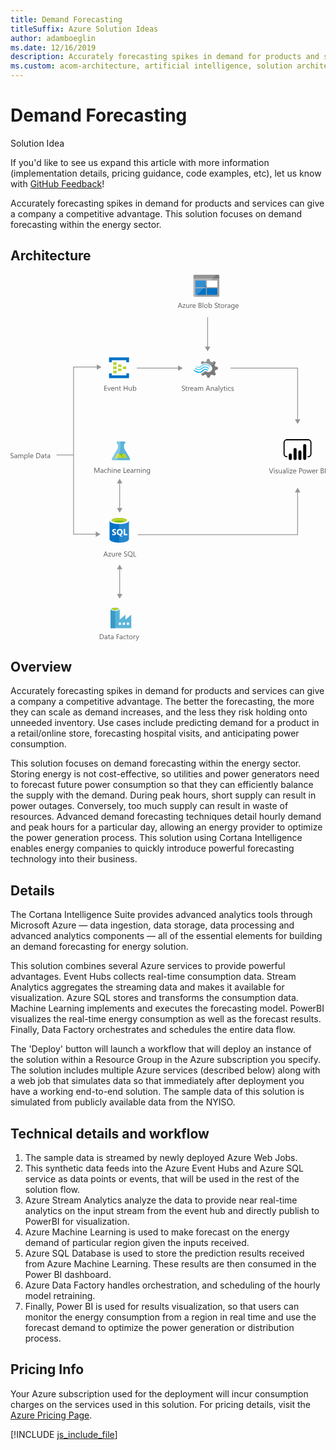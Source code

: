 ```yaml
---
title: Demand Forecasting
titleSuffix: Azure Solution Ideas
author: adamboeglin
ms.date: 12/16/2019
description: Accurately forecasting spikes in demand for products and services can give a company a competitive advantage. This solution focuses on demand forecasting within the energy sector.
ms.custom: acom-architecture, artificial intelligence, solution architectures, Azure, ai gallery
---
```

# Demand Forecasting

<div class="alert">
    <p class="alert-title">
        <span class="icon is-left" aria-hidden="true">
            <span class="icon docon docon-lightbulb" role="presentation"></span>
        </span>Solution Idea</p>
    <p>If you'd like to see us expand this article with more information (implementation details, pricing guidance, code examples, etc), let us know with <a href="#feedback">GitHub Feedback</a>!</p>
</div>

Accurately forecasting spikes in demand for products and services can give a company a competitive advantage. This solution focuses on demand forecasting within the energy sector.

## Architecture

<svg class="architecture-diagram" aria-labelledby="demand-forecasting" height="707.617" viewbox="0 0 608.753 707.617" width="608.753" xmlns="http://www.w3.org/2000/svg">
    <path d="M0 354.043v-1.353a2.616 2.616 0 00.557.369 4.509 4.509 0 00.684.277 5.433 5.433 0 00.721.174 4.025 4.025 0 00.67.063 2.62 2.62 0 001.583-.394 1.474 1.474 0 00.349-1.821 1.965 1.965 0 00-.482-.537 4.782 4.782 0 00-.728-.465q-.42-.223-.906-.469-.513-.259-.957-.525a4.156 4.156 0 01-.772-.588 2.453 2.453 0 01-.516-.729 2.482 2.482 0 01.106-2.119 2.514 2.514 0 01.772-.816 3.474 3.474 0 011.09-.479 4.962 4.962 0 011.248-.158 4.78 4.78 0 012.112.35v1.291a3.835 3.835 0 00-2.229-.6 3.708 3.708 0 00-.752.079 2.089 2.089 0 00-.67.257 1.478 1.478 0 00-.479.457 1.218 1.218 0 00-.185.684 1.407 1.407 0 00.14.65 1.589 1.589 0 00.414.5 4.062 4.062 0 00.667.438q.393.212.906.465t1 .547a4.577 4.577 0 01.827.637 2.832 2.832 0 01.564.771 2.179 2.179 0 01.208.971 2.464 2.464 0 01-.284 1.228 2.335 2.335 0 01-.766.817 3.346 3.346 0 01-1.111.454 6.125 6.125 0 01-1.326.14 5.292 5.292 0 01-.574-.037q-.342-.038-.7-.109a5.736 5.736 0 01-.673-.178 2.068 2.068 0 01-.508-.242zM12.756 354.44h-1.121v-1.094h-.027a2.347 2.347 0 01-2.154 1.254 2.3 2.3 0 01-1.637-.553 1.918 1.918 0 01-.591-1.471q0-1.961 2.311-2.283l2.1-.293q0-1.784-1.442-1.785a3.445 3.445 0 00-2.283.861v-1.148a4.337 4.337 0 012.379-.656q2.468 0 2.468 2.611zm-1.121-3.54l-1.688.232a2.745 2.745 0 00-1.176.387 1.113 1.113 0 00-.4.98 1.069 1.069 0 00.366.838 1.411 1.411 0 00.974.324 1.8 1.8 0 001.377-.584 2.088 2.088 0 00.543-1.48zM24.808 354.44h-1.121v-4.02a3.034 3.034 0 00-.359-1.682 1.363 1.363 0 00-1.207-.52 1.494 1.494 0 00-1.22.656 2.511 2.511 0 00-.5 1.572v3.992h-1.124v-4.156q0-2.064-1.593-2.064a1.477 1.477 0 00-1.217.619 2.554 2.554 0 00-.479 1.609v3.992h-1.12v-7h1.121v1.107h.027a2.378 2.378 0 012.174-1.271 2.023 2.023 0 011.982 1.449 2.5 2.5 0 012.324-1.449q2.31 0 2.311 2.852zM28.075 353.428h-.027v4.232h-1.121v-10.22h1.121v1.23h.027a2.651 2.651 0 012.42-1.395 2.566 2.566 0 012.112.94 3.89 3.89 0 01.759 2.519 4.341 4.341 0 01-.854 2.813 2.845 2.845 0 01-2.338 1.056 2.341 2.341 0 01-2.099-1.175zm-.027-2.822v.977a2.082 2.082 0 00.564 1.474 2.012 2.012 0 003.028-.175 3.575 3.575 0 00.578-2.166 2.822 2.822 0 00-.54-1.832 1.787 1.787 0 00-1.463-.664 1.984 1.984 0 00-1.572.681 2.5 2.5 0 00-.595 1.705zM36.278 354.44h-1.121v-10.364h1.121zM44.174 351.221h-4.943a2.616 2.616 0 00.629 1.8 2.167 2.167 0 001.654.635 3.441 3.441 0 002.174-.779v1.053a4.058 4.058 0 01-2.44.67 2.958 2.958 0 01-2.331-.953 3.9 3.9 0 01-.848-2.684A3.826 3.826 0 0139 348.3a2.971 2.971 0 012.3-1.029 2.634 2.634 0 012.126.889 3.71 3.71 0 01.752 2.469zm-1.148-.951a2.28 2.28 0 00-.468-1.51 1.6 1.6 0 00-1.282-.541 1.809 1.809 0 00-1.347.568 2.571 2.571 0 00-.684 1.482zM49.854 354.44v-9.8h2.707q5.181 0 5.182 4.779a4.815 4.815 0 01-1.439 3.646 5.34 5.34 0 01-3.852 1.377zM51 345.676v7.724h1.463a4.155 4.155 0 003-1.031 3.872 3.872 0 001.073-2.926q0-3.768-4.006-3.768zM64.531 354.44H63.41v-1.094h-.027a2.347 2.347 0 01-2.153 1.258 2.3 2.3 0 01-1.637-.553A1.918 1.918 0 0159 352.58q0-1.961 2.311-2.283l2.1-.293q0-1.784-1.442-1.785a3.445 3.445 0 00-2.283.861v-1.148a4.337 4.337 0 012.379-.656q2.468 0 2.468 2.611zm-1.121-3.54l-1.688.232a2.745 2.745 0 00-1.176.387 1.113 1.113 0 00-.4.98 1.069 1.069 0 00.366.838 1.411 1.411 0 00.974.324 1.8 1.8 0 001.377-.584 2.088 2.088 0 00.543-1.48zM69.891 354.371a2.156 2.156 0 01-1.046.219q-1.839 0-1.839-2.051V348.4H65.8v-.957H67v-1.709l1.121-.361v2.07h1.764v.957h-1.758v3.945a1.631 1.631 0 00.239 1 .952.952 0 00.793.3 1.177 1.177 0 00.731-.232zM76.4 354.44h-1.123v-1.094h-.027a2.347 2.347 0 01-2.15 1.254 2.3 2.3 0 01-1.637-.553 1.918 1.918 0 01-.591-1.471q0-1.961 2.311-2.283l2.1-.293q0-1.784-1.442-1.785a3.445 3.445 0 00-2.283.861v-1.148a4.337 4.337 0 012.379-.656q2.468 0 2.468 2.611zm-1.123-3.54l-1.688.232a2.745 2.745 0 00-1.176.387 1.113 1.113 0 00-.4.98 1.069 1.069 0 00.366.838 1.411 1.411 0 00.974.324 1.8 1.8 0 001.377-.584 2.088 2.088 0 00.543-1.48zM188.3 544.44h-1.271l-1.039-2.748h-4.156l-.978 2.748h-1.278l3.76-9.8h1.189zm-2.687-3.779l-1.538-4.178a3.948 3.948 0 01-.15-.656h-.027a3.69 3.69 0 01-.157.656l-1.524 4.178zM194.468 537.762l-4.143 5.721h4.1v.957h-5.749v-.348l4.143-5.7h-3.753v-.957h5.4zM201.578 544.44h-1.121v-1.107h-.027a2.3 2.3 0 01-2.16 1.271q-2.5 0-2.5-2.98v-4.184h1.114v4.006q0 2.215 1.7 2.215a1.715 1.715 0 001.35-.6 2.316 2.316 0 00.53-1.583v-4.038h1.121zM207.491 538.574a1.372 1.372 0 00-.848-.225 1.43 1.43 0 00-1.2.676 3.129 3.129 0 00-.482 1.846v3.568h-1.121v-7h1.121v1.443h.027a2.442 2.442 0 01.731-1.152 1.67 1.67 0 011.1-.414 1.839 1.839 0 01.67.1zM214.149 541.221h-4.942a2.616 2.616 0 00.629 1.8 2.167 2.167 0 001.654.635 3.441 3.441 0 002.174-.779v1.053a4.058 4.058 0 01-2.44.67 2.958 2.958 0 01-2.331-.953 3.9 3.9 0 01-.848-2.684 3.826 3.826 0 01.926-2.662 2.971 2.971 0 012.3-1.029 2.634 2.634 0 012.126.889 3.71 3.71 0 01.752 2.469zM213 540.27a2.28 2.28 0 00-.468-1.51 1.6 1.6 0 00-1.282-.541 1.809 1.809 0 00-1.347.568 2.571 2.571 0 00-.684 1.482zM219.372 544.043v-1.353a2.616 2.616 0 00.557.369 4.509 4.509 0 00.684.277 5.433 5.433 0 00.721.174 4.025 4.025 0 00.67.063 2.62 2.62 0 001.583-.394 1.474 1.474 0 00.349-1.821 1.965 1.965 0 00-.482-.537 4.782 4.782 0 00-.728-.465q-.42-.223-.906-.469-.513-.259-.957-.525a4.156 4.156 0 01-.772-.588 2.453 2.453 0 01-.516-.729 2.482 2.482 0 01.106-2.119 2.514 2.514 0 01.772-.816 3.474 3.474 0 011.09-.479 4.962 4.962 0 011.248-.158 4.78 4.78 0 012.112.35v1.291a3.835 3.835 0 00-2.229-.6 3.708 3.708 0 00-.752.079 2.089 2.089 0 00-.67.257 1.478 1.478 0 00-.479.457 1.218 1.218 0 00-.185.684 1.407 1.407 0 00.14.65 1.589 1.589 0 00.414.5 4.062 4.062 0 00.667.438q.393.212.906.465t1 .547a4.577 4.577 0 01.827.637 2.832 2.832 0 01.564.771 2.179 2.179 0 01.208.971 2.464 2.464 0 01-.284 1.228 2.335 2.335 0 01-.766.817 3.346 3.346 0 01-1.111.454 6.125 6.125 0 01-1.326.14 5.292 5.292 0 01-.574-.037q-.342-.038-.7-.109a5.736 5.736 0 01-.673-.178 2.068 2.068 0 01-.508-.242zM231.218 544.6a4.325 4.325 0 01-3.343-1.373 5.107 5.107 0 01-1.251-3.576 5.384 5.384 0 011.278-3.773 4.479 4.479 0 013.479-1.408 4.21 4.21 0 013.268 1.367 5.11 5.11 0 011.244 3.576 5.415 5.415 0 01-1.271 3.793 3.764 3.764 0 01-.643.574l2.755 1.977h-2.084l-1.846-1.381a5.316 5.316 0 01-1.586.224zm.082-9.092a3.16 3.16 0 00-2.509 1.115 4.312 4.312 0 00-.964 2.926 4.38 4.38 0 00.937 2.918 3.078 3.078 0 002.454 1.1 3.221 3.221 0 002.543-1.053 4.306 4.306 0 00.93-2.947 4.475 4.475 0 00-.9-3 3.093 3.093 0 00-2.491-1.055zM242.908 544.44h-5.086v-9.8h1.148v8.76h3.938z" fill="#5b5b5b"/>
    <path d="M214.405 177.762a.63.63 0 01-.667.667h-5.2a.63.63 0 01-.667-.667V173.9a.63.63 0 01.667-.667h5.2a.63.63 0 01.667.667zM223.739 181.762a.63.63 0 01-.667.667h-5.2a.63.63 0 01-.667-.667V177.9a.63.63 0 01.667-.667h5.2a.63.63 0 01.667.667zM214.405 185.762a.63.63 0 01-.667.667h-5.2a.63.63 0 01-.667-.667V181.9a.63.63 0 01.667-.667h5.2a.63.63 0 01.667.667zM205.072 173.762a.63.63 0 01-.667.667h-5.333a.63.63 0 01-.667-.667v-4a.63.63 0 01.667-.667h5.2c.533 0 .8.267.8.667z" fill="#b8d432"/>
    <path d="M228.405 159.762h-37.333a.63.63 0 00-.667.667v8a.63.63 0 00.667.667h4a.63.63 0 00.667-.667V165.1h28v3.333c0 .4.267.667.8.667h3.867a.63.63 0 00.667-.667v-8a.63.63 0 00-.668-.671zM228.405 190.562h-3.867a.63.63 0 00-.667.667v3.2h-28.132V191.1c0-.4-.267-.667-.8-.667h-3.867c-.4 0-.667.267-.667.8v7.867a.63.63 0 00.667.667h37.333a.63.63 0 00.667-.667v-7.867a.63.63 0 00-.667-.671z" fill="#0072c6"/>
    <path d="M205.072 181.762a.63.63 0 01-.667.667h-5.333a.63.63 0 01-.667-.667v-4a.63.63 0 01.667-.667h5.2c.533 0 .8.267.8.667zM205.072 189.762a.63.63 0 01-.667.667h-5.333a.63.63 0 01-.667-.667v-4a.63.63 0 01.667-.667h5.2c.533 0 .8.267.8.667z" fill="#b8d432"/>
    <path d="M186.622 224.184h-5.2v-9.8h4.978v1.039h-3.828v3.261h3.541v1.032h-3.541v3.432h4.047zM193.861 217.184l-2.789 7h-1.1l-2.652-7h1.23l1.777 5.086a4.59 4.59 0 01.246.978h.027a4.606 4.606 0 01.219-.95l1.859-5.113zM200.608 220.964h-4.942a2.616 2.616 0 00.629 1.8 2.167 2.167 0 001.654.636 3.441 3.441 0 002.174-.779v1.053a4.058 4.058 0 01-2.44.67 2.961 2.961 0 01-2.331-.953 3.906 3.906 0 01-.848-2.684 3.824 3.824 0 01.926-2.662 2.968 2.968 0 012.3-1.029 2.634 2.634 0 012.126.889 3.706 3.706 0 01.752 2.468zm-1.148-.95a2.285 2.285 0 00-.468-1.511 1.594 1.594 0 00-1.282-.54 1.812 1.812 0 00-1.347.567 2.571 2.571 0 00-.684 1.483zM208.114 224.184h-1.121v-3.992q0-2.229-1.627-2.229a1.764 1.764 0 00-1.391.633 2.34 2.34 0 00-.55 1.6v3.992H202.3v-7h1.121v1.162h.027a2.525 2.525 0 012.3-1.326 2.14 2.14 0 011.757.742 3.3 3.3 0 01.608 2.143zM213.473 224.115a2.156 2.156 0 01-1.046.219q-1.839 0-1.839-2.051v-4.143h-1.2v-.957h1.2v-1.709l1.121-.362v2.071h1.764v.957h-1.764v3.944a1.635 1.635 0 00.239 1 .952.952 0 00.793.3 1.183 1.183 0 00.731-.232zM226.325 224.184h-1.148v-4.471H220.1v4.471h-1.148v-9.8h1.148v4.3h5.072v-4.3h1.148zM234.4 224.184h-1.121v-1.107h-.027a2.3 2.3 0 01-2.16 1.271q-2.5 0-2.5-2.98v-4.184h1.114v4.006q0 2.215 1.7 2.215a1.713 1.713 0 001.35-.605 2.311 2.311 0 00.53-1.582v-4.033h1.114zM237.816 223.172h-.027v1.012h-1.121V213.82h1.121v4.594h.027a2.651 2.651 0 012.42-1.395 2.568 2.568 0 012.109.939 3.885 3.885 0 01.762 2.52 4.336 4.336 0 01-.854 2.813 2.843 2.843 0 01-2.338 1.057 2.3 2.3 0 01-2.099-1.176zm-.027-2.823v.978a2.08 2.08 0 00.564 1.473 2.011 2.011 0 003.028-.174 3.578 3.578 0 00.578-2.167 2.824 2.824 0 00-.54-1.832 1.787 1.787 0 00-1.463-.663 1.987 1.987 0 00-1.572.68 2.5 2.5 0 00-.595 1.705z" fill="#5b5b5b"/>
    <path d="M394.539 187.394l1.12-2.892 5.131-1.773v-4.105l-.56-.187-4.572-1.306-1.12-2.892 2.332-4.758-2.892-2.892-.56.28-4.2 2.146-2.986-1.213-1.866-4.945h-4.2l-.187.56-1.4 4.385-2.892 1.12-4.945-2.146-2.986 2.892.28.56 1.306 2.426a14.685 14.685 0 017.371-1.866 15.049 15.049 0 019.61 3.919 21.6 21.6 0 011.777 1.493 7.121 7.121 0 01.746 1.026 7.276 7.276 0 01-1.866 9.33 7.145 7.145 0 01-7.371 1.026c-.28-.187-.466-.187-.56-.28a9.686 9.686 0 01-1.586-1.12c-.187 0-.28-.187-.56-.187a2.3 2.3 0 00-1.586.746l-.187.187a14.03 14.03 0 01-5.971 3.732l-.84 1.773 2.8 2.8.187.187.56-.28 4.2-2.146 2.892 1.12 1.586 4.945h4.2l.187-.56 1.493-4.385 2.892-1.12 4.945 2.146 2.8-3.079-.28-.56z" fill="#7a7a7a"/>
    <path d="M369.535 180.116a7.448 7.448 0 01-11.289-.187.784.784 0 00-1.306 0 1.059 1.059 0 00-.28.746 1.781 1.781 0 00.28.746 9.418 9.418 0 0013.995.187 7.483 7.483 0 0111.2.28c.466.466 1.026.466 1.306 0a1.059 1.059 0 00.28-.746 1.781 1.781 0 00-.28-.746 9.387 9.387 0 00-13.906-.28z" fill="#48c8ef"/>
    <path d="M376.532 181.889a5.923 5.923 0 00-4.478 1.866l-.187.187-.187.187a10.517 10.517 0 01-8.117 3.359 11.392 11.392 0 01-8.024-3.732c-.466-.466-1.026-.466-1.306 0-.093 0-.093.187-.093.466a1.256 1.256 0 00.466.84 12.334 12.334 0 009.33 4.385 12.028 12.028 0 009.423-4.105l.187-.187.187-.187a4.23 4.23 0 013.079-1.306 4.4 4.4 0 013.079 1.493c.466.466 1.026.466 1.306 0a1.059 1.059 0 00.28-.746 1.781 1.781 0 00-.28-.746 7.589 7.589 0 00-4.665-1.774z" fill="#00abec"/>
    <path d="M368.695 178.064a10.941 10.941 0 018.117-3.452 10.82 10.82 0 017.837 3.732c.466.466 1.026.466 1.306 0a1.059 1.059 0 00.28-.746 1.781 1.781 0 00-.28-.746 12.334 12.334 0 00-9.33-4.385 12.531 12.531 0 00-9.423 4.105l-.187.187-.187.187a4.09 4.09 0 01-6.158-.187c-.466-.466-1.026-.466-1.306 0a1.059 1.059 0 00-.28.746 1.781 1.781 0 00.28.746 5.993 5.993 0 008.863.187l.187-.187z" fill="#84d6ef"/>
    <g opacity=".2" style="isolation:isolate" fill="#f1f1f1">
        <path d="M377.372 186.087c-.187 0-.28-.187-.56-.187a2.3 2.3 0 00-1.586.746l-.187.187a14.03 14.03 0 01-5.971 3.732l-.84 1.773 1.493 1.493 7.651-7.744zM369.441 172.746a14.685 14.685 0 017.371-1.866 15.049 15.049 0 019.61 3.919c.466.373.84.653 1.306 1.026l7.744-7.744-1.586-1.586-.56.28-4.2 2.146-2.892-1.12-1.866-4.945h-4.2l-.187.56-1.4 4.385-2.892 1.12-4.945-2.146-2.986 2.892.28.56z"/>
    </g>
    <path d="M331.218 223.881v-1.354a2.629 2.629 0 00.557.369 4.509 4.509 0 00.684.277 5.433 5.433 0 00.721.174 4.03 4.03 0 00.67.063 2.619 2.619 0 001.583-.394 1.474 1.474 0 00.349-1.821 1.965 1.965 0 00-.482-.537 4.782 4.782 0 00-.728-.465q-.42-.223-.906-.469-.513-.259-.957-.525a4.156 4.156 0 01-.772-.588 2.461 2.461 0 01-.516-.729 2.482 2.482 0 01.106-2.119 2.52 2.52 0 01.772-.816 3.479 3.479 0 011.09-.479 4.962 4.962 0 011.248-.158 4.777 4.777 0 012.112.35v1.291a3.834 3.834 0 00-2.229-.6 3.712 3.712 0 00-.752.079 2.094 2.094 0 00-.67.257 1.483 1.483 0 00-.479.457 1.218 1.218 0 00-.185.684 1.414 1.414 0 00.14.65 1.6 1.6 0 00.414.5 4.062 4.062 0 00.667.438q.393.212.906.465t1 .547a4.56 4.56 0 01.827.637 2.832 2.832 0 01.564.771 2.172 2.172 0 01.208.971 2.464 2.464 0 01-.284 1.228 2.331 2.331 0 01-.766.817 3.342 3.342 0 01-1.11.448 6.125 6.125 0 01-1.326.14 5.307 5.307 0 01-.574-.037q-.342-.038-.7-.109a5.762 5.762 0 01-.673-.178 2.068 2.068 0 01-.509-.235zM341.759 224.209a2.153 2.153 0 01-1.046.219q-1.839 0-1.839-2.051v-4.143h-1.2v-.957h1.2v-1.709l1.121-.361v2.07h1.764v.957H340v3.945a1.631 1.631 0 00.239 1 .953.953 0 00.793.3 1.176 1.176 0 00.731-.232zM346.906 218.412a1.371 1.371 0 00-.848-.225 1.43 1.43 0 00-1.2.676 3.129 3.129 0 00-.482 1.846v3.568h-1.121v-7h1.121v1.443h.027a2.446 2.446 0 01.731-1.152 1.67 1.67 0 011.1-.414 1.837 1.837 0 01.67.1zM353.564 221.059h-4.942a2.618 2.618 0 00.629 1.8 2.167 2.167 0 001.654.635 3.439 3.439 0 002.174-.779v1.053a4.058 4.058 0 01-2.44.67 2.958 2.958 0 01-2.331-.953 3.9 3.9 0 01-.848-2.684 3.826 3.826 0 01.926-2.662 2.972 2.972 0 012.3-1.029 2.634 2.634 0 012.126.889 3.708 3.708 0 01.752 2.469zm-1.148-.951a2.277 2.277 0 00-.468-1.51 1.6 1.6 0 00-1.282-.541 1.809 1.809 0 00-1.347.568 2.571 2.571 0 00-.684 1.482zM360.271 224.277h-1.121v-1.094h-.027a2.347 2.347 0 01-2.153 1.258 2.3 2.3 0 01-1.637-.553 1.92 1.92 0 01-.591-1.471q0-1.961 2.311-2.283l2.1-.293q0-1.784-1.442-1.785a3.446 3.446 0 00-2.283.861v-1.147a4.337 4.337 0 012.379-.656q2.468 0 2.468 2.611zm-1.121-3.541l-1.688.232a2.745 2.745 0 00-1.176.387 1.114 1.114 0 00-.4.98 1.07 1.07 0 00.366.838 1.411 1.411 0 00.974.324 1.8 1.8 0 001.377-.584 2.088 2.088 0 00.543-1.48zM372.322 224.277H371.2v-4.02a3.034 3.034 0 00-.359-1.682 1.363 1.363 0 00-1.207-.52 1.494 1.494 0 00-1.22.656 2.511 2.511 0 00-.5 1.572v3.992h-1.121v-4.156q0-2.064-1.593-2.064a1.477 1.477 0 00-1.217.619 2.557 2.557 0 00-.479 1.609v3.992h-1.121v-7h1.117v1.107h.027a2.378 2.378 0 012.174-1.271 2.023 2.023 0 011.982 1.449 2.5 2.5 0 012.324-1.449q2.311 0 2.311 2.852zM386.015 224.277h-1.271l-1.039-2.748h-4.156l-.978 2.748h-1.278l3.76-9.8h1.189zm-2.687-3.779l-1.538-4.178a4 4 0 01-.15-.656h-.027a3.647 3.647 0 01-.157.656l-1.524 4.178zM393.117 224.277H392v-3.992q0-2.228-1.627-2.229a1.764 1.764 0 00-1.391.633 2.344 2.344 0 00-.55 1.6v3.992h-1.121v-7h1.121v1.162h.027a2.527 2.527 0 012.3-1.326 2.143 2.143 0 011.757.742 3.3 3.3 0 01.608 2.143zM400.24 224.277h-1.121v-1.094h-.027a2.347 2.347 0 01-2.153 1.258 2.3 2.3 0 01-1.637-.553 1.92 1.92 0 01-.591-1.471q0-1.961 2.311-2.283l2.1-.293q0-1.784-1.442-1.785a3.446 3.446 0 00-2.283.861v-1.147a4.337 4.337 0 012.379-.656q2.468 0 2.468 2.611zm-1.121-3.541l-1.688.232a2.745 2.745 0 00-1.176.387 1.114 1.114 0 00-.4.98 1.07 1.07 0 00.366.838 1.411 1.411 0 00.974.324 1.8 1.8 0 001.377-.584 2.088 2.088 0 00.543-1.48zM403.474 224.277h-1.121v-10.363h1.121zM411.314 217.277l-3.22 8.121q-.861 2.174-2.42 2.174a2.592 2.592 0 01-.731-.088v-1.006a2.078 2.078 0 00.663.123 1.374 1.374 0 001.271-1.012l.561-1.326-2.734-6.986h1.244l1.894 5.387q.034.1.144.533h.041q.034-.164.137-.52l1.989-5.4zM415.806 224.209a2.153 2.153 0 01-1.046.219q-1.839 0-1.839-2.051v-4.143h-1.2v-.957h1.2v-1.709l1.121-.361v2.07h1.764v.957h-1.764v3.945a1.631 1.631 0 00.239 1 .953.953 0 00.793.3 1.176 1.176 0 00.731-.232zM417.877 215.5a.71.71 0 01-.513-.205.692.692 0 01-.212-.52.717.717 0 01.725-.73.721.721 0 01.523.208.731.731 0 010 1.036.72.72 0 01-.523.211zm.547 8.777H417.3v-7h1.121zM425.465 223.957a3.645 3.645 0 01-1.914.484 3.168 3.168 0 01-2.417-.974 3.531 3.531 0 01-.919-2.526 3.882 3.882 0 01.991-2.778 3.465 3.465 0 012.646-1.05 3.686 3.686 0 011.627.342v1.145a2.853 2.853 0 00-1.668-.547 2.255 2.255 0 00-1.76.77 2.917 2.917 0 00-.687 2.02 2.778 2.778 0 00.646 1.941 2.224 2.224 0 001.733.711 2.81 2.81 0 001.723-.607zM426.736 224.026v-1.2a3.317 3.317 0 002.017.676q1.477 0 1.477-.984a.852.852 0 00-.126-.475 1.269 1.269 0 00-.342-.346 2.68 2.68 0 00-.506-.27q-.291-.12-.625-.25a7.92 7.92 0 01-.817-.372 2.483 2.483 0 01-.588-.424 1.576 1.576 0 01-.355-.536 1.907 1.907 0 01-.12-.705 1.671 1.671 0 01.226-.871 2 2 0 01.6-.636 2.787 2.787 0 01.858-.386 3.792 3.792 0 01.995-.131 4.028 4.028 0 011.627.314v1.135a3.174 3.174 0 00-1.777-.506 2.077 2.077 0 00-.567.072 1.4 1.4 0 00-.434.2.943.943 0 00-.28.312.818.818 0 00-.1.4.964.964 0 00.1.459 1.008 1.008 0 00.291.328 2.25 2.25 0 00.465.26q.273.116.622.252a8.636 8.636 0 01.834.366 2.887 2.887 0 01.629.424 1.653 1.653 0 01.4.544 1.752 1.752 0 01.14.73 1.721 1.721 0 01-.229.9 1.962 1.962 0 01-.612.637 2.819 2.819 0 01-.882.375 4.352 4.352 0 01-1.046.123 3.979 3.979 0 01-1.875-.415zM507.93 373.874l-3.63 9.8h-1.265l-3.555-9.8h1.278l2.714 7.772a4.641 4.641 0 01.2.868h.027a4.217 4.217 0 01.226-.882l2.769-7.759zM509.762 374.9a.71.71 0 01-.513-.205.69.69 0 01-.212-.52.719.719 0 01.725-.731.722.722 0 01.523.209.73.73 0 010 1.035.72.72 0 01-.523.212zm.547 8.777h-1.121v-7h1.121zM512.154 383.424v-1.2a3.317 3.317 0 002.017.677q1.477 0 1.477-.984a.862.862 0 00-.126-.476 1.279 1.279 0 00-.342-.345 2.641 2.641 0 00-.506-.271q-.291-.119-.625-.249a8.083 8.083 0 01-.817-.372 2.51 2.51 0 01-.588-.424 1.58 1.58 0 01-.355-.537 1.9 1.9 0 01-.12-.7 1.677 1.677 0 01.226-.872 1.994 1.994 0 01.6-.635 2.766 2.766 0 01.858-.387 3.833 3.833 0 01.995-.13 4.011 4.011 0 011.627.314v1.135a3.174 3.174 0 00-1.777-.506 2.114 2.114 0 00-.567.071 1.4 1.4 0 00-.434.2.928.928 0 00-.28.312.813.813 0 00-.1.4.954.954 0 00.1.458 1 1 0 00.291.328 2.238 2.238 0 00.465.26q.273.117.622.253a8.453 8.453 0 01.834.366 2.819 2.819 0 01.629.424 1.653 1.653 0 01.4.543 1.756 1.756 0 01.14.731 1.726 1.726 0 01-.229.9 1.964 1.964 0 01-.612.636 2.821 2.821 0 01-.882.376 4.358 4.358 0 01-1.046.123 3.978 3.978 0 01-1.875-.419zM524.179 383.677h-1.121v-1.107h-.027a2.3 2.3 0 01-2.16 1.271q-2.5 0-2.5-2.98v-4.184h1.114v4.006q0 2.215 1.7 2.215a1.718 1.718 0 001.35-.6 2.319 2.319 0 00.53-1.583v-4.033h1.121zM531.452 383.677h-1.121v-1.094h-.031a2.347 2.347 0 01-2.153 1.258 2.3 2.3 0 01-1.637-.554 1.918 1.918 0 01-.591-1.47q0-1.961 2.311-2.283l2.1-.294q0-1.784-1.442-1.784a3.445 3.445 0 00-2.283.861v-1.148a4.337 4.337 0 012.379-.656q2.468 0 2.468 2.611zm-1.121-3.541l-1.688.232a2.759 2.759 0 00-1.176.386 1.115 1.115 0 00-.4.981 1.065 1.065 0 00.366.837 1.411 1.411 0 00.974.325 1.8 1.8 0 001.377-.585 2.086 2.086 0 00.543-1.479zM534.686 383.677h-1.121v-10.363h1.121zM537.529 374.9a.71.71 0 01-.513-.205.69.69 0 01-.212-.52.719.719 0 01.725-.731.722.722 0 01.523.209.73.73 0 010 1.035.72.72 0 01-.523.212zm.547 8.777h-1.121v-7h1.121zM545.227 377l-4.143 5.722h4.1v.957h-5.749v-.349l4.143-5.694h-3.753v-.957h5.4zM552.3 380.457h-4.942a2.616 2.616 0 00.629 1.8 2.167 2.167 0 001.654.636 3.441 3.441 0 002.174-.779v1.053a4.065 4.065 0 01-2.44.67 2.955 2.955 0 01-2.331-.954 3.9 3.9 0 01-.848-2.683 3.83 3.83 0 01.926-2.663 2.97 2.97 0 012.3-1.028 2.631 2.631 0 012.126.889 3.707 3.707 0 01.752 2.468zm-1.148-.95a2.281 2.281 0 00-.468-1.511 1.6 1.6 0 00-1.282-.54 1.808 1.808 0 00-1.347.567 2.577 2.577 0 00-.684 1.483zM559.131 379.972v3.705h-1.148v-9.8h2.693a3.554 3.554 0 012.437.766 2.735 2.735 0 01.865 2.16 2.972 2.972 0 01-.96 2.283 3.669 3.669 0 01-2.594.889zm0-5.059v4.02h1.2a2.685 2.685 0 001.815-.544 1.921 1.921 0 00.625-1.534q0-1.941-2.3-1.941zM568.079 383.841a3.245 3.245 0 01-2.478-.981 3.631 3.631 0 01-.926-2.6 3.784 3.784 0 01.964-2.755 3.468 3.468 0 012.6-.991 3.14 3.14 0 012.444.964 3.822 3.822 0 01.878 2.673 3.761 3.761 0 01-.947 2.683 3.316 3.316 0 01-2.535 1.007zm.082-6.385a2.131 2.131 0 00-1.709.735 3.015 3.015 0 00-.629 2.026 2.855 2.855 0 00.636 1.962 2.161 2.161 0 001.7.718 2.051 2.051 0 001.671-.7 3.054 3.054 0 00.584-2 3.107 3.107 0 00-.584-2.023 2.041 2.041 0 00-1.669-.718zM582.175 376.677l-2.1 7h-1.162l-1.442-5.011a3.258 3.258 0 01-.109-.649h-.027a3.066 3.066 0 01-.144.636l-1.565 5.024H574.5l-2.119-7h1.176l1.449 5.264a3.2 3.2 0 01.1.629h.055a2.942 2.942 0 01.123-.643l1.613-5.25h1.025l1.449 5.277a3.8 3.8 0 01.1.629h.055a2.886 2.886 0 01.116-.629l1.422-5.277zM589.031 380.457h-4.942a2.616 2.616 0 00.629 1.8 2.167 2.167 0 001.654.636 3.441 3.441 0 002.174-.779v1.053a4.065 4.065 0 01-2.44.67 2.955 2.955 0 01-2.331-.954 3.9 3.9 0 01-.848-2.683 3.83 3.83 0 01.926-2.663 2.97 2.97 0 012.3-1.028 2.631 2.631 0 012.126.889 3.707 3.707 0 01.752 2.468zm-1.148-.95a2.281 2.281 0 00-.468-1.511 1.6 1.6 0 00-1.282-.54 1.808 1.808 0 00-1.347.567 2.577 2.577 0 00-.684 1.483zM594.377 377.812a1.372 1.372 0 00-.848-.226 1.431 1.431 0 00-1.2.677 3.129 3.129 0 00-.482 1.846v3.568h-1.121v-7h1.121v1.442h.027a2.447 2.447 0 01.731-1.152 1.669 1.669 0 011.1-.413 1.839 1.839 0 01.67.1zM599.579 383.677v-9.8h2.789a3.053 3.053 0 012.017.622 2.011 2.011 0 01.745 1.62 2.385 2.385 0 01-.451 1.449 2.432 2.432 0 01-1.244.875v.027a2.492 2.492 0 011.586.749 2.3 2.3 0 01.595 1.644 2.562 2.562 0 01-.9 2.037 3.358 3.358 0 01-2.276.779zm1.148-8.764v3.165h1.173a2.23 2.23 0 001.483-.455 1.583 1.583 0 00.54-1.281q0-1.43-1.88-1.429zm0 4.2v3.527h1.559a2.334 2.334 0 001.569-.479 1.641 1.641 0 00.557-1.312q0-1.736-2.365-1.736zM608.753 383.677H607.6v-9.8h1.148z" fill="#5b5b5b"/>
    <path d="M575.278 352.792h-1.09v-2.18h1.09a4.2 4.2 0 004.195-4.195v-22.268a4.2 4.2 0 00-4.195-4.2h-41.3a4.2 4.2 0 00-4.195 4.2v22.269a4.2 4.2 0 004.195 4.195h1.09v2.18h-1.09a6.382 6.382 0 01-6.374-6.375v-22.269a6.382 6.382 0 016.375-6.375h41.3a6.382 6.382 0 016.375 6.375v22.269a6.382 6.382 0 01-6.375 6.375"/>
    <path d="M540.673 345.493a2.958 2.958 0 012.958 2.958v6.821a2.958 2.958 0 01-2.958 2.958 2.958 2.958 0 01-2.959-2.957v-6.821a2.958 2.958 0 012.958-2.958zM549.977 358.232a2.959 2.959 0 01-2.959-2.958v-17.51a2.959 2.959 0 115.917 0v17.509a2.959 2.959 0 01-2.958 2.959M568.584 358.145a2.959 2.959 0 01-2.959-2.958v-24.8a2.959 2.959 0 115.917 0v24.8a2.959 2.959 0 01-2.958 2.959M559.281 358.232a2.959 2.959 0 01-2.959-2.958v-13.008a2.959 2.959 0 015.917 0v13.007a2.959 2.959 0 01-2.958 2.959"/>
    <path d="M191.4 474.866v36.111c0 3.749 8.392 6.789 18.743 6.789v-42.9z" fill="#0072c6"/>
    <path d="M209.886 517.765h.257c10.351 0 18.743-3.038 18.743-6.788v-36.111h-19z" fill="#0072c6"/>
    <path d="M209.886 517.765h.257c10.351 0 18.743-3.038 18.743-6.788v-36.111h-19z" fill="#fff" opacity=".15"/>
    <path d="M228.886 474.866c0 3.749-8.392 6.788-18.743 6.788s-18.743-3.039-18.743-6.788 8.392-6.788 18.743-6.788 18.743 3.039 18.743 6.788" fill="#fff"/>
    <path d="M225.054 474.475c0 2.475-6.676 4.479-14.911 4.479s-14.912-2-14.912-4.479S201.908 470 210.143 470s14.911 2.005 14.911 4.479" fill="#7fba00"/>
    <path d="M221.93 477.212c1.952-.757 3.125-1.7 3.125-2.735 0-2.475-6.676-4.48-14.912-4.48s-14.911 2.005-14.911 4.48c0 1.03 1.173 1.978 3.125 2.735a40.768 40.768 0 0123.573 0" fill="#b8d432"/>
    <path d="M204.19 499.932a3.079 3.079 0 01-1.221 2.607 5.475 5.475 0 01-3.373.924 6.416 6.416 0 01-3.061-.66v-2.64a4.723 4.723 0 003.126 1.205 2.127 2.127 0 001.275-.33 1.032 1.032 0 00.45-.875 1.224 1.224 0 00-.433-.932 7.956 7.956 0 00-1.761-1.023q-2.706-1.269-2.706-3.464a3.127 3.127 0 011.18-2.553 4.813 4.813 0 013.134-.961 7.83 7.83 0 012.871.454v2.466a4.679 4.679 0 00-2.722-.825 2.015 2.015 0 00-1.212.325 1.026 1.026 0 00-.445.87 1.243 1.243 0 00.359.92 5.8 5.8 0 001.472.887 7.293 7.293 0 012.364 1.592 2.965 2.965 0 01.703 2.013zM216.917 497.26a6.748 6.748 0 01-.949 3.621 5.064 5.064 0 01-2.672 2.153l3.431 3.176h-3.464l-2.45-2.747a5.744 5.744 0 01-2.842-.833 5.221 5.221 0 01-1.955-2.124 6.518 6.518 0 01-.689-3.007 7.028 7.028 0 01.746-3.279 5.3 5.3 0 012.1-2.215 6.133 6.133 0 013.1-.775 5.706 5.706 0 012.924.751 5.122 5.122 0 012 2.136 6.752 6.752 0 01.72 3.143zm-2.8.149a4.628 4.628 0 00-.784-2.842 2.537 2.537 0 00-2.145-1.044 2.693 2.693 0 00-2.219 1.047 5.091 5.091 0 00-.017 5.555 2.625 2.625 0 002.169 1.035 2.66 2.66 0 002.186-1 4.251 4.251 0 00.806-2.751zM225.916 503.257h-7.044v-11.828h2.664v9.667h4.38v2.161z" fill="#fff"/>
    <path d="M230.6 354.464l-11.208-19.414v-7.86h.2a2.427 2.427 0 100-4.855h-12.227a2.428 2.428 0 000 4.856h.2v7.859l-11.209 19.414c-1.23 2.129-.224 3.871 2.235 3.871h29.773c2.46 0 3.466-1.742 2.236-3.871z" fill="#59b4d9"/>
    <path fill="#b8d432" d="M205.59 346.108l-4.625 8.01h25.029l-4.625-8.01H205.59z"/>
    <path d="M214.074 349.359a2.257 2.257 0 002.031-3.251h-4.063a2.257 2.257 0 002.032 3.251z" fill="#7fba00"/>
    <circle cx="216.881" cy="351.104" fill="#7fba00" r="1.11"/>
    <path d="M196.359 354.464l11.209-19.415v-7.859h-.2a2.427 2.427 0 110-4.855h5.27v12.652l-5.908 23.348h-8.134c-2.461 0-3.467-1.742-2.237-3.871z" fill="#fff" opacity=".25"/>
    <path d="M172.01 382.756h-1.142v-6.576q0-.779.1-1.906h-.027a6.119 6.119 0 01-.294.949l-3.35 7.533h-.561l-3.343-7.479a5.828 5.828 0 01-.294-1h-.027q.055.587.055 1.92v6.563h-1.107v-9.8h1.518l3.008 6.836a8.77 8.77 0 01.451 1.176h.041q.294-.806.472-1.2l3.069-6.809h1.436zM179.447 382.756h-1.121v-1.094h-.026a2.347 2.347 0 01-2.153 1.258 2.3 2.3 0 01-1.637-.553 1.92 1.92 0 01-.591-1.471q0-1.961 2.311-2.283l2.1-.293q0-1.784-1.442-1.785a3.446 3.446 0 00-2.283.861v-1.148a4.337 4.337 0 012.379-.656q2.468 0 2.468 2.611zm-1.121-3.541l-1.688.232a2.745 2.745 0 00-1.176.387 1.114 1.114 0 00-.4.98 1.07 1.07 0 00.366.838 1.411 1.411 0 00.974.324 1.8 1.8 0 001.377-.584 2.088 2.088 0 00.543-1.48zM186.331 382.436a3.645 3.645 0 01-1.914.484 3.168 3.168 0 01-2.417-.974 3.531 3.531 0 01-.919-2.526 3.882 3.882 0 01.991-2.778 3.465 3.465 0 012.646-1.05 3.686 3.686 0 011.627.342v1.148a2.853 2.853 0 00-1.668-.547 2.255 2.255 0 00-1.76.77 2.917 2.917 0 00-.687 2.02 2.778 2.778 0 00.646 1.941 2.224 2.224 0 001.733.711 2.81 2.81 0 001.723-.607zM193.837 382.756h-1.121v-4.033q0-2.187-1.627-2.187a1.773 1.773 0 00-1.381.633 2.358 2.358 0 00-.561 1.623v3.965h-1.121v-10.364h1.121v4.525h.027a2.546 2.546 0 012.3-1.326q2.365 0 2.365 2.852zM196.523 373.979a.71.71 0 01-.513-.205.692.692 0 01-.212-.52.717.717 0 01.725-.73.721.721 0 01.523.208.731.731 0 010 1.036.72.72 0 01-.523.211zm.547 8.777h-1.121v-7h1.121zM205.15 382.756h-1.121v-3.992q0-2.228-1.627-2.229a1.764 1.764 0 00-1.391.633 2.344 2.344 0 00-.55 1.6v3.992h-1.121v-7h1.121v1.162h.027a2.527 2.527 0 012.3-1.326 2.143 2.143 0 011.757.742 3.3 3.3 0 01.608 2.143zM212.889 379.537h-4.942a2.618 2.618 0 00.629 1.8 2.167 2.167 0 001.654.635 3.439 3.439 0 002.174-.779v1.053a4.058 4.058 0 01-2.44.67 2.958 2.958 0 01-2.331-.953 3.9 3.9 0 01-.848-2.684 3.826 3.826 0 01.926-2.662 2.972 2.972 0 012.3-1.029 2.634 2.634 0 012.126.889 3.708 3.708 0 01.752 2.469zm-1.148-.951a2.277 2.277 0 00-.468-1.51 1.6 1.6 0 00-1.282-.541 1.809 1.809 0 00-1.347.568 2.571 2.571 0 00-.684 1.482zM223.655 382.756h-5.086v-9.8h1.148v8.764h3.938zM230.635 379.537h-4.942a2.618 2.618 0 00.629 1.8 2.167 2.167 0 001.654.635 3.439 3.439 0 002.174-.779v1.053a4.058 4.058 0 01-2.44.67 2.958 2.958 0 01-2.331-.953 3.9 3.9 0 01-.848-2.684 3.826 3.826 0 01.926-2.662 2.972 2.972 0 012.3-1.029 2.634 2.634 0 012.126.889 3.708 3.708 0 01.752 2.469zm-1.148-.951a2.277 2.277 0 00-.468-1.51 1.6 1.6 0 00-1.282-.541 1.809 1.809 0 00-1.347.568 2.571 2.571 0 00-.684 1.482zM237.341 382.756h-1.121v-1.094h-.027a2.347 2.347 0 01-2.153 1.258 2.3 2.3 0 01-1.637-.553 1.92 1.92 0 01-.591-1.471q0-1.961 2.311-2.283l2.1-.293q0-1.784-1.442-1.785a3.446 3.446 0 00-2.283.861v-1.148a4.337 4.337 0 012.379-.656q2.468 0 2.468 2.611zm-1.121-3.541l-1.688.232a2.745 2.745 0 00-1.176.387 1.114 1.114 0 00-.4.98 1.07 1.07 0 00.366.838 1.411 1.411 0 00.974.324 1.8 1.8 0 001.377-.584 2.088 2.088 0 00.543-1.48zM243.1 376.891a1.371 1.371 0 00-.848-.225 1.43 1.43 0 00-1.2.676 3.129 3.129 0 00-.482 1.846v3.568h-1.121v-7h1.121v1.444h.027a2.446 2.446 0 01.731-1.152 1.67 1.67 0 011.1-.414 1.837 1.837 0 01.67.1zM250.1 382.756h-1.121v-3.992q0-2.228-1.627-2.229a1.764 1.764 0 00-1.391.633 2.344 2.344 0 00-.55 1.6v3.992h-1.121v-7h1.121v1.162h.027a2.527 2.527 0 012.3-1.326 2.143 2.143 0 011.757.742 3.3 3.3 0 01.608 2.143zM252.79 373.979a.71.71 0 01-.513-.205.692.692 0 01-.212-.52.717.717 0 01.725-.73.721.721 0 01.523.208.731.731 0 010 1.036.72.72 0 01-.523.211zm.547 8.777h-1.121v-7h1.121zM261.417 382.756H260.3v-3.992q0-2.228-1.627-2.229a1.764 1.764 0 00-1.391.633 2.344 2.344 0 00-.55 1.6v3.992h-1.121v-7h1.121v1.162h.027a2.527 2.527 0 012.3-1.326 2.143 2.143 0 011.757.742 3.3 3.3 0 01.608 2.143zM269.5 382.2q0 3.855-3.691 3.855a4.956 4.956 0 01-2.27-.492v-1.121a4.662 4.662 0 002.256.656q2.584 0 2.584-2.748v-.766h-.027a2.833 2.833 0 01-4.508.407 3.73 3.73 0 01-.8-2.5 4.362 4.362 0 01.858-2.838 2.867 2.867 0 012.348-1.053 2.283 2.283 0 012.1 1.135h.027v-.971h1.123zm-1.121-2.6v-1.033a2 2 0 00-.564-1.428 1.858 1.858 0 00-1.4-.6 1.946 1.946 0 00-1.627.756 3.371 3.371 0 00-.588 2.115 2.9 2.9 0 00.564 1.87 1.82 1.82 0 001.494.7 1.949 1.949 0 001.535-.67 2.5 2.5 0 00.59-1.718zM172.512 704.322v-9.8h2.707q5.181 0 5.182 4.779a4.815 4.815 0 01-1.439 3.646 5.34 5.34 0 01-3.852 1.377zm1.148-8.764v7.725h1.463a4.155 4.155 0 003-1.031 3.872 3.872 0 001.073-2.926q0-3.768-4.006-3.768zM187.189 704.322h-1.121v-1.094h-.027a2.347 2.347 0 01-2.153 1.258 2.3 2.3 0 01-1.637-.553 1.918 1.918 0 01-.591-1.471q0-1.961 2.311-2.283l2.1-.293q0-1.784-1.442-1.785a3.445 3.445 0 00-2.283.861v-1.148a4.337 4.337 0 012.379-.656q2.468 0 2.468 2.611zm-1.121-3.541l-1.688.232a2.745 2.745 0 00-1.176.387 1.113 1.113 0 00-.4.98 1.069 1.069 0 00.366.838 1.411 1.411 0 00.974.324 1.8 1.8 0 001.377-.584 2.088 2.088 0 00.543-1.48zM192.548 704.254a2.156 2.156 0 01-1.046.219q-1.839 0-1.839-2.051v-4.143h-1.2v-.957h1.2v-1.709l1.121-.361v2.07h1.764v.957h-1.764v3.945a1.631 1.631 0 00.239 1 .952.952 0 00.793.3 1.177 1.177 0 00.731-.232zM199.056 704.322h-1.121v-1.094h-.027a2.347 2.347 0 01-2.153 1.258 2.3 2.3 0 01-1.637-.553 1.918 1.918 0 01-.591-1.471q0-1.961 2.311-2.283l2.1-.293q0-1.784-1.442-1.785a3.445 3.445 0 00-2.283.861v-1.148a4.337 4.337 0 012.379-.656q2.468 0 2.468 2.611zm-1.121-3.541l-1.688.232a2.745 2.745 0 00-1.176.387 1.113 1.113 0 00-.4.98 1.069 1.069 0 00.366.838 1.411 1.411 0 00.974.324 1.8 1.8 0 001.377-.584 2.088 2.088 0 00.543-1.48zM210.13 695.559h-3.83v3.391h3.541v1.033H206.3v4.34h-1.148v-9.8h4.977zM216.331 704.322h-1.121v-1.094h-.027a2.347 2.347 0 01-2.153 1.258 2.3 2.3 0 01-1.637-.553 1.918 1.918 0 01-.591-1.471q0-1.961 2.311-2.283l2.1-.293q0-1.784-1.442-1.785a3.445 3.445 0 00-2.283.861v-1.148a4.337 4.337 0 012.379-.656q2.468 0 2.468 2.611zm-1.121-3.541l-1.688.232a2.745 2.745 0 00-1.176.387 1.113 1.113 0 00-.4.98 1.069 1.069 0 00.366.838 1.411 1.411 0 00.974.324 1.8 1.8 0 001.377-.584 2.088 2.088 0 00.543-1.48zM223.214 704a3.646 3.646 0 01-1.914.484 3.168 3.168 0 01-2.417-.974 3.529 3.529 0 01-.919-2.526 3.88 3.88 0 01.991-2.778 3.465 3.465 0 012.646-1.05 3.688 3.688 0 011.627.342v1.148a2.853 2.853 0 00-1.668-.547 2.254 2.254 0 00-1.76.77 2.917 2.917 0 00-.687 2.02 2.778 2.778 0 00.646 1.941 2.224 2.224 0 001.733.711 2.812 2.812 0 001.723-.607zM228.157 704.254a2.156 2.156 0 01-1.046.219q-1.839 0-1.839-2.051v-4.143h-1.2v-.957h1.2v-1.709l1.121-.361v2.07h1.764v.957h-1.764v3.945a1.631 1.631 0 00.239 1 .952.952 0 00.793.3 1.177 1.177 0 00.731-.232zM232.47 704.486a3.245 3.245 0 01-2.478-.98 3.635 3.635 0 01-.926-2.6 3.782 3.782 0 01.964-2.754 3.465 3.465 0 012.6-.992 3.141 3.141 0 012.444.965 3.821 3.821 0 01.878 2.672 3.762 3.762 0 01-.947 2.684 3.319 3.319 0 01-2.535 1.005zm.082-6.385a2.134 2.134 0 00-1.709.735 3.015 3.015 0 00-.629 2.026 2.856 2.856 0 00.636 1.963 2.16 2.16 0 001.7.717 2.051 2.051 0 001.671-.7 3.058 3.058 0 00.584-2 3.109 3.109 0 00-.584-2.023 2.041 2.041 0 00-1.669-.719zM241.4 698.457a1.372 1.372 0 00-.848-.225 1.43 1.43 0 00-1.2.676 3.129 3.129 0 00-.482 1.846v3.568h-1.121v-7h1.121v1.443h.027a2.442 2.442 0 01.731-1.152 1.67 1.67 0 011.1-.414 1.839 1.839 0 01.67.1zM248.747 697.322l-3.22 8.121q-.861 2.174-2.42 2.174a2.59 2.59 0 01-.731-.088v-1.006a2.076 2.076 0 00.663.123 1.374 1.374 0 001.271-1.012l.561-1.326-2.734-6.986h1.244l1.894 5.387q.034.1.144.533h.041q.034-.164.137-.52l1.989-5.4z" fill="#5b5b5b"/>
    <path d="M233.354 666.631v-9.706l-10.989 9.546h-.241v-9.546l-10.989 9.546V646.5c0-1.685-3.77-3.369-8.743-3.369s-9.064 1.6-9.064 3.369v36.578h40.107zM202.392 648.1c-3.61 0-6.5-.882-6.5-1.845s2.888-1.845 6.5-1.845 6.5.8 6.5 1.845c-.083.964-2.971 1.845-6.5 1.845zm18.931 28.476h-4.413v-4.412h4.412zm-7.781 0h-4.412v-4.412h4.412zm11.23 0v-4.412h4.412v4.412z" fill="#59b4d9"/>
    <path fill="#3999c6" d="M193.327 646.257h8.904v36.818h-8.904z"/>
    <path d="M211.055 646.257c0 1.765-4.011 3.209-8.9 3.209s-8.824-1.444-8.824-3.209 4.011-3.209 8.9-3.209 8.824 1.364 8.824 3.209" fill="#fff"/>
    <path d="M209.29 646.016c0 1.2-3.128 2.086-7.059 2.086s-7.059-.882-7.059-2.086 3.128-2.086 7.059-2.086 7.059.963 7.059 2.086" fill="#7fba00"/>
    <path d="M207.766 647.3c.963-.321 1.444-.8 1.444-1.283 0-1.2-3.128-2.086-7.059-2.086s-7.059.963-7.059 2.086c.08.481.642.963 1.524 1.283a17.029 17.029 0 015.615-.8 16.85 16.85 0 015.535.8" fill="#b8d432"/>
    <path fill="#969696" d="M122.622 349.179h-33.75v-1.5h32.25v-170h47.215v1.5h-45.715v170z"/>
    <path fill="#969696" d="M166.805 183.664l9.067-5.235-9.067-5.236v10.471zM166.337 502.179h-45.215v-153.75h1.5v152.25h43.715v1.5z"/>
    <path fill="#969696" d="M164.805 506.664l9.067-5.235-9.067-5.236v10.471zM210.204 401.632h1.5v50.73h-1.5z"/>
    <path fill="#969696" d="M216.19 450.83l-5.236 9.067-5.236-9.067h10.472zM216.19 403.164l-5.236-9.067-5.236 9.067h10.472zM380.204 82.097h1.5v58.266h-1.5z"/>
    <path fill="#969696" d="M386.19 138.83l-5.236 9.067-5.236-9.067h10.472zM210.204 567.632h1.5v50.73h-1.5z"/>
    <path fill="#969696" d="M216.19 616.83l-5.236 9.067-5.236-9.067h10.472zM216.19 569.164l-5.236-9.067-5.236 9.067h10.472z"/>
    <path d="M353.582 40.8a1.88 1.88 0 001.8 1.9h46.3a1.9 1.9 0 001.9-1.9V7.7h-50z" fill="#a0a1a2"/>
    <path d="M401.682 0h-46.3a1.88 1.88 0 00-1.8 1.9v5.7h50V1.9a1.9 1.9 0 00-1.9-1.9" fill="#7a7a7a"/>
    <path fill="#0072c6" d="M357.282 11.1h20.4v13h-20.4zM357.282 25.9h20.4v13h-20.4z"/>
    <path fill="#fff" d="M379.482 11.1h20.3v13h-20.3z"/>
    <path fill="#0072c6" d="M379.482 25.9h20.3v13h-20.3z"/>
    <path d="M355.582 0a2.006 2.006 0 00-2 2v38.6a2.006 2.006 0 002 2h2.2l39.4-42.6z" fill="#fff" opacity=".2"/>
    <path d="M331.947 64.15h-1.271l-1.04-2.75h-4.156l-.98 2.75h-1.278l3.76-9.8h1.189zm-2.687-3.78l-1.538-4.177a4 4 0 01-.15-.656h-.027a3.647 3.647 0 01-.157.656l-1.524 4.177zM338.12 57.471l-4.143 5.722h4.1v.957h-5.747v-.35l4.143-5.694h-3.753v-.956h5.4zM345.229 64.15h-1.121v-1.108h-.027a2.3 2.3 0 01-2.16 1.271q-2.5 0-2.5-2.98V57.15h1.114v4.006q0 2.215 1.7 2.215a1.717 1.717 0 001.35-.6 2.319 2.319 0 00.53-1.583V57.15h1.121zM351.142 58.284a1.371 1.371 0 00-.848-.226 1.431 1.431 0 00-1.2.677 3.129 3.129 0 00-.482 1.846v3.569h-1.121v-7h1.121v1.442h.027a2.45 2.45 0 01.731-1.152 1.669 1.669 0 011.1-.413 1.837 1.837 0 01.67.1zM357.8 60.93h-4.942a2.618 2.618 0 00.629 1.8 2.168 2.168 0 001.654.636 3.439 3.439 0 002.174-.779v1.053a4.065 4.065 0 01-2.44.67 2.956 2.956 0 01-2.331-.954 3.9 3.9 0 01-.848-2.683 3.83 3.83 0 01.926-2.663 2.971 2.971 0 012.3-1.028 2.631 2.631 0 012.126.889 3.7 3.7 0 01.752 2.468zm-1.148-.95a2.278 2.278 0 00-.468-1.511 1.6 1.6 0 00-1.282-.54 1.808 1.808 0 00-1.347.567 2.577 2.577 0 00-.684 1.483zM363.481 64.15v-9.8h2.789a3.052 3.052 0 012.017.622 2.011 2.011 0 01.745 1.62 2.385 2.385 0 01-.451 1.449 2.43 2.43 0 01-1.244.875v.027a2.492 2.492 0 011.586.749 2.3 2.3 0 01.595 1.644 2.562 2.562 0 01-.9 2.037 3.358 3.358 0 01-2.276.779zm1.148-8.764v3.165h1.176a2.229 2.229 0 001.483-.455 1.583 1.583 0 00.54-1.281q0-1.43-1.88-1.429zm0 4.2v3.524h1.559a2.334 2.334 0 001.569-.479 1.64 1.64 0 00.557-1.312q0-1.736-2.365-1.736zM372.477 64.15h-1.121V53.786h1.121zM377.672 64.314a3.246 3.246 0 01-2.478-.981 3.631 3.631 0 01-.926-2.6 3.784 3.784 0 01.964-2.755 3.468 3.468 0 012.6-.991 3.14 3.14 0 012.444.964 3.822 3.822 0 01.878 2.673 3.759 3.759 0 01-.947 2.683 3.316 3.316 0 01-2.535 1.007zm.082-6.385a2.132 2.132 0 00-1.709.735 3.015 3.015 0 00-.629 2.026 2.855 2.855 0 00.636 1.962 2.161 2.161 0 001.7.718 2.051 2.051 0 001.671-.7 3.054 3.054 0 00.584-2 3.107 3.107 0 00-.584-2.023 2.041 2.041 0 00-1.669-.718zM384.1 63.138h-.027v1.012h-1.123V53.786h1.121v4.594h.027a2.651 2.651 0 012.42-1.395 2.565 2.565 0 012.109.94 3.878 3.878 0 01.762 2.519 4.342 4.342 0 01-.854 2.813 2.848 2.848 0 01-2.338 1.056 2.3 2.3 0 01-2.097-1.175zm-.027-2.823v.978a2.084 2.084 0 00.564 1.474 2.012 2.012 0 003.028-.175 3.573 3.573 0 00.578-2.167 2.822 2.822 0 00-.54-1.832 1.789 1.789 0 00-1.463-.663 1.984 1.984 0 00-1.572.681 2.5 2.5 0 00-.597 1.704zM394.708 63.753V62.4a2.629 2.629 0 00.557.369 4.407 4.407 0 00.684.276 5.29 5.29 0 00.721.175 4.022 4.022 0 00.67.062 2.626 2.626 0 001.583-.393 1.475 1.475 0 00.349-1.822 1.979 1.979 0 00-.482-.537 4.859 4.859 0 00-.728-.465q-.42-.221-.906-.468-.513-.259-.957-.526a4.114 4.114 0 01-.772-.588 2.461 2.461 0 01-.516-.729 2.482 2.482 0 01.106-2.119 2.529 2.529 0 01.772-.816 3.5 3.5 0 011.09-.479 4.961 4.961 0 011.248-.157 4.78 4.78 0 012.112.349v1.292a3.826 3.826 0 00-2.229-.6 3.643 3.643 0 00-.752.079 2.093 2.093 0 00-.67.256 1.5 1.5 0 00-.479.458 1.216 1.216 0 00-.185.684 1.407 1.407 0 00.14.649 1.6 1.6 0 00.414.5 4.127 4.127 0 00.667.438q.393.212.906.465t1 .547a4.556 4.556 0 01.827.636 2.837 2.837 0 01.564.772 2.169 2.169 0 01.208.971 2.467 2.467 0 01-.284 1.228 2.328 2.328 0 01-.766.816 3.364 3.364 0 01-1.111.455 6.125 6.125 0 01-1.326.14 5.341 5.341 0 01-.574-.038q-.342-.037-.7-.109a5.4 5.4 0 01-.673-.178 2.069 2.069 0 01-.508-.24zM405.249 64.081a2.164 2.164 0 01-1.046.219q-1.839 0-1.839-2.051v-4.142h-1.2v-.957h1.2v-1.709l1.121-.362v2.071h1.764v.957h-1.764v3.944a1.635 1.635 0 00.239 1 .956.956 0 00.793.3 1.176 1.176 0 00.731-.232zM409.562 64.314a3.246 3.246 0 01-2.478-.981 3.631 3.631 0 01-.926-2.6 3.784 3.784 0 01.964-2.755 3.468 3.468 0 012.6-.991 3.14 3.14 0 012.444.964 3.822 3.822 0 01.878 2.673 3.759 3.759 0 01-.944 2.676 3.316 3.316 0 01-2.538 1.014zm.082-6.385a2.132 2.132 0 00-1.709.735 3.015 3.015 0 00-.629 2.026 2.855 2.855 0 00.636 1.962 2.161 2.161 0 001.7.718 2.051 2.051 0 001.671-.7 3.054 3.054 0 00.584-2 3.107 3.107 0 00-.584-2.023 2.041 2.041 0 00-1.669-.718zM418.49 58.284a1.371 1.371 0 00-.848-.226 1.431 1.431 0 00-1.2.677 3.129 3.129 0 00-.482 1.846v3.569h-1.121v-7h1.121v1.442h.027a2.45 2.45 0 01.731-1.152 1.669 1.669 0 011.1-.413 1.837 1.837 0 01.67.1zM424.717 64.15H423.6v-1.094h-.027a2.347 2.347 0 01-2.153 1.258 2.3 2.3 0 01-1.637-.554 1.919 1.919 0 01-.591-1.47q0-1.961 2.311-2.283l2.1-.294q0-1.784-1.442-1.784a3.446 3.446 0 00-2.283.861v-1.148a4.337 4.337 0 012.379-.656q2.468 0 2.468 2.611zm-1.117-3.541l-1.688.232a2.759 2.759 0 00-1.176.386 1.116 1.116 0 00-.4.981 1.067 1.067 0 00.366.837 1.411 1.411 0 00.974.325 1.8 1.8 0 001.377-.585 2.086 2.086 0 00.543-1.479zM432.8 63.589q0 3.855-3.691 3.855a4.956 4.956 0 01-2.27-.492v-1.121a4.662 4.662 0 002.256.656q2.584 0 2.584-2.748v-.766h-.027a2.833 2.833 0 01-4.508.407 3.733 3.733 0 01-.8-2.506 4.36 4.36 0 01.858-2.837 2.865 2.865 0 012.348-1.053 2.281 2.281 0 012.1 1.135h.027v-.969h1.123zm-1.121-2.6v-1.037a2 2 0 00-.564-1.429 1.857 1.857 0 00-1.4-.595 1.948 1.948 0 00-1.627.755 3.372 3.372 0 00-.588 2.117 2.9 2.9 0 00.564 1.87 1.823 1.823 0 001.494.7 1.952 1.952 0 001.535-.67 2.5 2.5 0 00.59-1.715zM440.7 60.93h-4.942a2.618 2.618 0 00.629 1.8 2.168 2.168 0 001.654.636 3.439 3.439 0 002.174-.779v1.053a4.065 4.065 0 01-2.44.67 2.956 2.956 0 01-2.331-.954 3.9 3.9 0 01-.848-2.683 3.83 3.83 0 01.926-2.663 2.971 2.971 0 012.3-1.028 2.631 2.631 0 012.126.889 3.7 3.7 0 01.752 2.468zm-1.148-.95a2.278 2.278 0 00-.468-1.511 1.6 1.6 0 00-1.282-.54 1.808 1.808 0 00-1.347.567 2.577 2.577 0 00-.684 1.483z" fill="#5b5b5b"/>
    <path fill="#969696" d="M555.622 503.179h-309.75v-1.5h308.25v-82.715h1.5v84.215z"/>
    <path fill="#969696" d="M560.108 420.496l-5.236-9.067-5.236 9.067h10.472zM244.069 179.774h81.265v1.5h-81.265z"/>
    <path fill="#969696" d="M323.802 175.287l9.067 5.236-9.067 5.236v-10.472zM555.622 280.894h-1.5v-99.62H425.069v-1.5h130.553v101.12z"/>
    <path fill="#969696" d="M549.636 279.361l5.236 9.068 5.236-9.068h-10.472z"/>
</svg>

## Overview

Accurately forecasting spikes in demand for products and services can give a company a competitive advantage. The better the forecasting, the more they can scale as demand increases, and the less they risk holding onto unneeded inventory. Use cases include predicting demand for a product in a retail/online store, forecasting hospital visits, and anticipating power consumption.

This solution focuses on demand forecasting within the energy sector. Storing energy is not cost-effective, so utilities and power generators need to forecast future power consumption so that they can efficiently balance the supply with the demand. During peak hours, short supply can result in power outages. Conversely, too much supply can result in waste of resources. Advanced demand forecasting techniques detail hourly demand and peak hours for a particular day, allowing an energy provider to optimize the power generation process. This solution using Cortana Intelligence enables energy companies to quickly introduce powerful forecasting technology into their business.

## Details

The Cortana Intelligence Suite provides advanced analytics tools through Microsoft Azure — data ingestion, data storage, data processing and advanced analytics components — all of the essential elements for building an demand forecasting for energy solution.

This solution combines several Azure services to provide powerful advantages. Event Hubs collects real-time consumption data. Stream Analytics aggregates the streaming data and makes it available for visualization. Azure SQL stores and transforms the consumption data. Machine Learning implements and executes the forecasting model. PowerBI visualizes the real-time energy consumption as well as the forecast results. Finally, Data Factory orchestrates and schedules the entire data flow.

The 'Deploy' button will launch a workflow that will deploy an instance of the solution within a Resource Group in the Azure subscription you specify. The solution includes multiple Azure services (described below) along with a web job that simulates data so that immediately after deployment you have a working end-to-end solution. The sample data of this solution is simulated from publicly available data from the NYISO.

## Technical details and workflow

  1. The sample data is streamed by newly deployed Azure Web Jobs.
  2. This synthetic data feeds into the Azure Event Hubs and Azure SQL service as data points or events, that will be used in the rest of the solution flow.
  3. Azure Stream Analytics analyze the data to provide near real-time analytics on the input stream from the event hub and directly publish to PowerBI for visualization.
  4. Azure Machine Learning is used to make forecast on the energy demand of particular region given the inputs received.
  5. Azure SQL Database is used to store the prediction results received from Azure Machine Learning. These results are then consumed in the Power BI dashboard.
  6. Azure Data Factory handles orchestration, and scheduling of the hourly model retraining.
  7. Finally, Power BI is used for results visualization, so that users can monitor the energy consumption from a region in real time and use the forecast demand to optimize the power generation or distribution process.

## Pricing Info

Your Azure subscription used for the deployment will incur consumption charges on the services used in this solution. For pricing details, visit the [Azure Pricing Page](https://azure.microsoft.com/pricing/calculator/).

[!INCLUDE [js_include_file](../../_js/index.md)]
